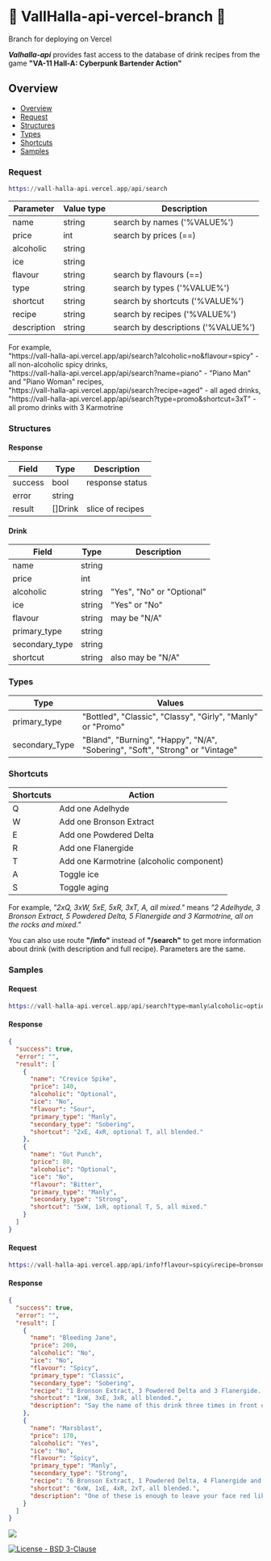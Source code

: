 # 🦾 VallHalla-api-vercel-branch 🥃

Branch for deploying on Vercel

<i><b>Valhalla-api</b></i> provides fast access to the database of drink recipes from the game <b>"VA-11 Hall-A: Cyberpunk Bartender Action"</b>

## Overview

- [Overview](#overview)
- [Request](#request)
- [Structures](#structures)
- [Types](#types)
- [Shortcuts](#shortcuts)
- [Samples](#samples)

### Request
  
``` Elixir
https://vall-halla-api.vercel.app/api/search
``` 

Parameter       | Value type | Description   
----------------|------------|-------------------------------------
name            |   string   | search by names ('%VALUE%')
price           |    int     | search by prices (==)
alcoholic       |   string   |
ice             |   string   |
flavour         |   string   | search by flavours (==)
type            |   string   | search by types ('%VALUE%')
shortcut        |   string   | search by shortcuts ('%VALUE%')
recipe          |   string   | search by recipes ('%VALUE%')
description     |   string   | search by descriptions ('%VALUE%')

<p>For example,</br>"https://vall-halla-api.vercel.app/api/search?alcoholic=no&flavour=spicy" - all non-alcoholic spicy drinks,</br>
"https://vall-halla-api.vercel.app/api/search?name=piano" - "Piano Man" and "Piano Woman" recipes,</br>
"https://vall-halla-api.vercel.app/api/search?recipe=aged" - all aged drinks,</br>
"https://vall-halla-api.vercel.app/api/search?type=promo&shortcut=3xT" - all promo drinks with 3 Karmotrine</p>   

### Structures 

#### Response

Field                       |       Type         | Description
----------------------------|--------------------|------------
success                     |       bool         | response status
error                       |      string        | 
result                      |     []Drink        | slice of recipes


#### Drink

Field                       |       Type         | Description
----------------------------|--------------------|------------
name                        |      string        |
price                       |       int          |
alcoholic                   |      string        | "Yes", "No" or "Optional"
ice                         |      string        | "Yes" or "No"
flavour                     |      string        | may be "N/A"
primary_type                |      string        |
secondary_type              |      string        |
shortcut                    |      string        | also may be "N/A"


### Types

Type                     |                                    Values       
-------------------------|------------------------------------------------------------------------
primary_type             | "Bottled", "Classic", "Classy", "Girly", "Manly" or "Promo"
secondary_Type           | "Bland", "Burning", "Happy", "N/A", "Sobering", "Soft", "Strong" or "Vintage"


### Shortcuts

Shortcuts   |    Action   
------------|-------------------- 
Q           | Add one Adelhyde
W           | Add one Bronson Extract
E           | Add one Powdered Delta
R           | Add one Flanergide
T           | Add one Karmotrine (alcoholic component)
A           | Toggle ice
S           | Toggle aging

<p> For example, <i>"2xQ, 3xW, 5xE, 5xR, 3xT, A, all mixed."</i> means <i>"2 Adelhyde, 3 Bronson Extract, 5 Powdered Delta, 5 Flanergide and 3 Karmotrine, all on the rocks and mixed."</i></p>

You can also use route <b>"/info"</b> instead of <b>"/search"</b> to get more information about drink (with description and full recipe). Parameters are the same.


### Samples

#### Request
``` Elixir
https://vall-halla-api.vercel.app/api/search?type=manly&alcoholic=optional
``` 

#### Response

``` Json
{
  "success": true,
  "error": "",
  "result": [
    {
      "name": "Crevice Spike",
      "price": 140,
      "alcoholic": "Optional",
      "ice": "No",
      "flavour": "Sour",
      "primary_type": "Manly",
      "secondary_type": "Sobering",
      "shortcut": "2xE, 4xR, optional T, all blended."
    },
    {
      "name": "Gut Punch",
      "price": 80,
      "alcoholic": "Optional",
      "ice": "No",
      "flavour": "Bitter",
      "primary_type": "Manly",
      "secondary_type": "Strong",
      "shortcut": "5xW, 1xR, optional T, S, all mixed."
    }
  ]
}
```

#### Request

``` Elixir
https://vall-halla-api.vercel.app/api/info?flavour=spicy&recipe=bronson%20extract
``` 

#### Response

``` Json
{
  "success": true,
  "error": "",
  "result": [
    {
      "name": "Bleeding Jane",
      "price": 200,
      "alcoholic": "No",
      "ice": "No",
      "flavour": "Spicy",
      "primary_type": "Classic",
      "secondary_type": "Sobering",
      "recipe": "1 Bronson Extract, 3 Powdered Delta and 3 Flanergide. All blended.",
      "shortcut": "1xW, 3xE, 3xR, all blended.",
      "description": "Say the name of this drink three times in front of a mirror and you'll look like a fool."
    },
    {
      "name": "Marsblast",
      "price": 170,
      "alcoholic": "Yes",
      "ice": "No",
      "flavour": "Spicy",
      "primary_type": "Manly",
      "secondary_type": "Strong",
      "recipe": "6 Bronson Extract, 1 Powdered Delta, 4 Flanergide and 2 Karmotrine. All blended.",
      "shortcut": "6xW, 1xE, 4xR, 2xT, all blended.",
      "description": "One of these is enough to leave your face red like the actual planet."
    }
  ]
}
```

<img src="https://wakatime.com/badge/user/ee2709af-fc5f-498b-aaa1-3ea47bf12a00/project/ca6a9f63-8582-4243-905e-900ec35cede8.svg?style=for-the-badge">

[![License - BSD 3-Clause](https://img.shields.io/static/v1?label=License&message=BSD+3-Clause&color=%239a68af&style=for-the-badge)](/LICENSE)

